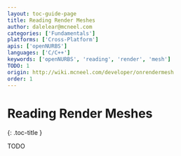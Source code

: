 ```yaml
---
layout: toc-guide-page
title: Reading Render Meshes
author: dalelear@mcneel.com
categories: ['Fundamentals']
platforms: ['Cross-Platform']
apis: ['openNURBS']
languages: ['C/C++']
keywords: ['openNURBS', 'reading', 'render', 'mesh']
TODO: 1
origin: http://wiki.mcneel.com/developer/onrendermesh
order: 1
---
```


# Reading Render Meshes
{: .toc-title }

TODO
